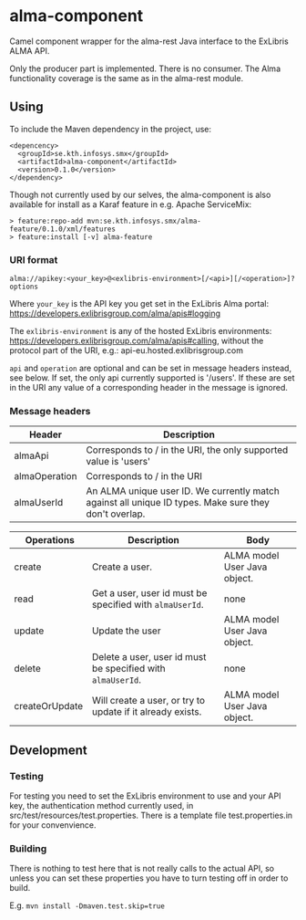 # alma-component

Camel component wrapper for the alma-rest Java interface to the ExLibris ALMA API.

Only the producer part is implemented. There is no consumer. The Alma functionality
coverage is the same as in the alma-rest module.

## Using

To include the Maven dependency in the project, use:

```
<depencency>
  <groupId>se.kth.infosys.smx</groupId>
  <artifactId>alma-component</artifactId>
  <version>0.1.0</version>
</dependency>
```

Though not currently used by our selves, the alma-component is also available for
install as a Karaf feature in e.g. Apache ServiceMix:

```
> feature:repo-add mvn:se.kth.infosys.smx/alma-feature/0.1.0/xml/features
> feature:install [-v] alma-feature
```

### URI format

```
alma://apikey:<your_key>@<exlibris-environment>[/<api>][/<operation>]?options
```

Where `your_key` is the API key you get set in the ExLibris Alma portal: 
https://developers.exlibrisgroup.com/alma/apis#logging

The `exlibris-environment` is any of the hosted ExLibris environments:
https://developers.exlibrisgroup.com/alma/apis#calling, without the protocol part of
the URI, e.g.: api-eu.hosted.exlibrisgroup.com

`api` and `operation` are optional and can be set in message headers instead, see below.
If set, the only api currently supported is '/users'. If these are set in the URI
any value of a corresponding header in the message is ignored.

### Message headers

| Header | Description |
|--------|-------------|
| almaApi | Corresponds to /<api> in the URI, the only supported value is 'users' |
| almaOperation | Corresponds to /<operation> in the URI |
| almaUserId | An ALMA unique user ID. We currently match against all unique ID types. Make sure they don't overlap. |

| Operations | Description | Body |
|------------|-------------|------|
| create | Create a user. | ALMA model User Java object. |
| read | Get a user, user id must be specified with `almaUserId`. | none |
| update | Update the user | ALMA model User Java object. |
| delete | Delete a user, user id must be specified with `almaUserId`. | none |
| createOrUpdate | Will create a user, or try to update if it already exists. | ALMA model User Java object. |

## Development

### Testing

For testing you need to set the ExLibris environment to use and your API key, the
authentication method currently used, in src/test/resources/test.properties. There
is a template file test.properties.in for your convenvience.

### Building

There is nothing to test here that is not really calls to the actual API, so unless
you can set these properties you have to turn testing off in order to build.

E.g. `mvn install -Dmaven.test.skip=true`

